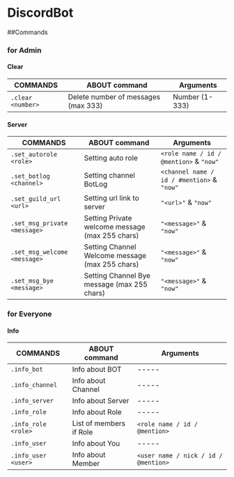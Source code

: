 # DiscordBot
##Commands
### for Admin
#### Clear
COMMANDS | ABOUT command | Arguments
------------- | ------------- | -------------
`.clear <number>` | Delete number of messages (max 333) | Number (1-333)
#### Server
COMMANDS | ABOUT command | Arguments
------------- | ------------- | -------------
`.set_autorole <role>` | Setting auto role | `<role name / id / @mention>` & `"now"`
`.set_botlog <channel>` | Setting channel BotLog | `<channel name / id / #mention>` & `"now"`
`.set_guild_url <url>` | Setting url link to server | `"<url>"` & `"now"`
`.set_msg_private <message>` | Setting Private welcome message (max 255 chars) | `"<message>"` & `"now"`
`.set_msg_welcome <message>` | Setting Channel Welcome message (max 255 chars) | `"<message>"` & `"now"`
`.set_msg_bye <message>` | Setting Channel Bye message (max 255 chars) | `"<message>"` & `"now"`

### for Everyone
#### Info
COMMANDS | ABOUT command | Arguments
------------- | ------------- | -------------
`.info_bot` | Info about BOT | -----
`.info_channel` | Info about Channel | -----
`.info_server` | Info about Server | -----
`.info_role` | Info about Role | -----
`.info_role <role>` | List of members if Role | `<role name / id / @mention>`
`.info_user` | Info about You | -----
`.info_user <user>` | Info about Member | `<user name / nick / id / @mention>`
